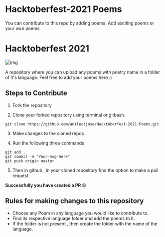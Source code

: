 # Hacktoberfest-2021 Poems
You can contribute to this repo by adding poems. Add exciting poems or your own poems 

# Hacktoberfest 2021
![img](https://os-ucsd.ucsd.edu/static/media/hacktoberfest_logo.c8afbf5d.png)

A repository where you can upload any poems with poetry name in a folder of it's language. Feel free to add your poems here :)


## Steps to Contribute

1. Fork the repository

2. Clone your forked repository using terminal or gitbash.

```
git clone https://github.com/anilectjose/Hacktoberfest-2021-Poems.git
```

3. Make changes to the cloned repos

4. Run the following three commands 

```
git add .
git commit -m "Your-msg-here"
git push origin master
```

5. Then in github , in your cloned repository find the option to make a pull request

<b> Successfully you have created a PR </b> :smiley:


## Rules for making changes to this repository

- Choose any Poem in any language you would like to contribute to.
- Find its respective language folder and add the poems to it.
- If the folder is not present , then create the folder with the name of the language.

